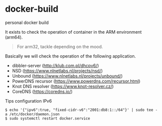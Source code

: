 # docker-build
personal docker build

It exists to check the operation of container in the ARM environment (arm64).  
> For arm32, tackle depending on the mood.

Basically we will check the operation of the following application.

- dibbler-server (http://klub.com.pl/dhcpv6/)
- NSD (https://www.nlnetlabs.nl/projects/nsd/)
- Unbound (https://www.nlnetlabs.nl/projects/unbound/)
- PowerDNS recursor (https://www.powerdns.com/recursor.html)
- Knot DNS resolver (https://www.knot-resolver.cz/)
- CoreDNS (https://coredns.io/)

Tips
configuration IPv6
```
$ echo '{"ipv6":true, "fixed-cidr-v6":"2001:db8:1::/64"}' | sudo tee -a /etc/docker/daemon.json
$ sudo systemctl restart docker.service
```
